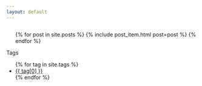 ```yaml
---
layout: default
---
```

<div class="row">
    <div class="large-8 column">
        <ul class="main posts">
            {% for post in site.posts %}
            {% include post_item.html post=post %}
            <!--li class="large-12 column">
                <a href="{{ site.url }}{{ post.url }}">{{ post.title }}</a>
            </li-->
            {% endfor %}
        </ul>
    </div>
    <div class="large-4 column">
        <div>
            Tags
        </div>
        <ul class="main tags">
            {% for tag in site.tags %}
            <li class="large-12 column">
                <a href="{{ site.url }}/tag/{{ tag[0] }}/index.html">{{ tag[0] }}</a>
            </li>
            {% endfor %}
        </ul>
    </div>
</div>
